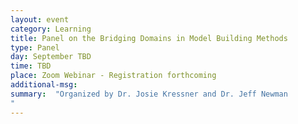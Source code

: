 ```yaml
---
layout: event
category: Learning
title: Panel on the Bridging Domains in Model Building Methods
type: Panel
day: September TBD
time: TBD
place: Zoom Webinar - Registration forthcoming
additional-msg:
summary:  "Organized by Dr. Josie Kressner and Dr. Jeff Newman
"
---
```

